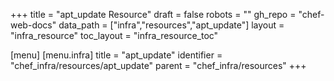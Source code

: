 +++
title = "apt_update Resource"
draft = false
robots = ""
gh_repo = "chef-web-docs"
data_path = ["infra","resources","apt_update"]
layout = "infra_resource"
toc_layout = "infra_resource_toc"

[menu]
  [menu.infra]
    title = "apt_update"
    identifier = "chef_infra/resources/apt_update"
    parent = "chef_infra/resources"
+++

<!-- The contents of this page are automatically generated from the apt_update.yaml file in the data directory. -->
<!-- To suggest a change, edit the https://github.com/chef/chef/blob/master/lib/chef/resource/apt_update.rb file
      and submit a pull request to the https://github.com/chef/chef repository. -->
